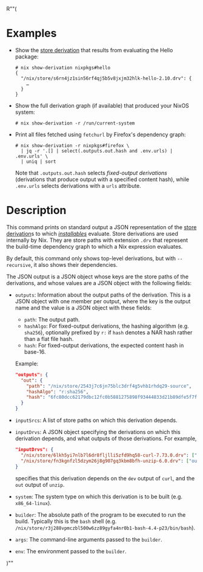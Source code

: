 R""(

# Examples

* Show the [store derivation] that results from evaluating the Hello
  package:

  [store derivation]: ../../glossary.md#gloss-store-derivation

  ```console
  # nix show-derivation nixpkgs#hello
  {
    "/nix/store/s6rn4jz1sin56rf4qj5b5v8jxjm32hlk-hello-2.10.drv": {
      …
    }
  }
  ```

* Show the full derivation graph (if available) that produced your
  NixOS system:

  ```console
  # nix show-derivation -r /run/current-system
  ```

* Print all files fetched using `fetchurl` by Firefox's dependency
  graph:

  ```console
  # nix show-derivation -r nixpkgs#firefox \
    | jq -r '.[] | select(.outputs.out.hash and .env.urls) | .env.urls' \
    | uniq | sort
  ```

  Note that `.outputs.out.hash` selects *fixed-output derivations*
  (derivations that produce output with a specified content hash),
  while `.env.urls` selects derivations with a `urls` attribute.

# Description

This command prints on standard output a JSON representation of the
[store derivation]s to which [*installables*](./nix.md#installables) evaluate. Store derivations
are used internally by Nix. They are store paths with extension `.drv`
that represent the build-time dependency graph to which a Nix
expression evaluates.

By default, this command only shows top-level derivations, but with
`--recursive`, it also shows their dependencies.

The JSON output is a JSON object whose keys are the store paths of the
derivations, and whose values are a JSON object with the following
fields:

* `outputs`: Information about the output paths of the
  derivation. This is a JSON object with one member per output, where
  the key is the output name and the value is a JSON object with these
  fields:

  * `path`: The output path.
  * `hashAlgo`: For fixed-output derivations, the hashing algorithm
    (e.g. `sha256`), optionally prefixed by `r:` if `hash` denotes a
    NAR hash rather than a flat file hash.
  * `hash`: For fixed-output derivations, the expected content hash in
    base-16.

  Example:

  ```json
  "outputs": {
    "out": {
      "path": "/nix/store/2543j7c6jn75blc3drf4g5vhb1rhdq29-source",
      "hashAlgo": "r:sha256",
      "hash": "6fc80dcc62179dbc12fc0b5881275898f93444833d21b89dfe5f7fbcbb1d0d62"
    }
  }
  ```

* `inputSrcs`: A list of store paths on which this derivation depends.

* `inputDrvs`: A JSON object specifying the derivations on which this
  derivation depends, and what outputs of those derivations. For
  example,

  ```json
  "inputDrvs": {
    "/nix/store/6lkh5yi7nlb7l6dr8fljlli5zfd9hq58-curl-7.73.0.drv": ["dev"],
    "/nix/store/fn3kgnfzl5dzym26j8g907gq3kbm8bfh-unzip-6.0.drv": ["out"]
  }
  ```

  specifies that this derivation depends on the `dev` output of
  `curl`, and the `out` output of `unzip`.

* `system`: The system type on which this derivation is to be built
  (e.g. `x86_64-linux`).

* `builder`: The absolute path of the program to be executed to run
  the build. Typically this is the `bash` shell
  (e.g. `/nix/store/r3j288vpmczbl500w6zz89gyfa4nr0b1-bash-4.4-p23/bin/bash`).

* `args`: The command-line arguments passed to the `builder`.

* `env`: The environment passed to the `builder`.

)""
